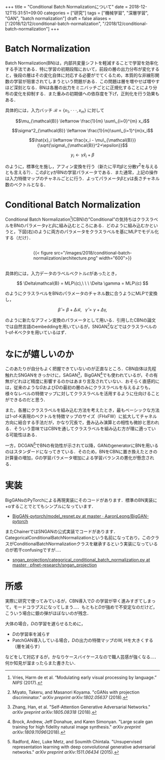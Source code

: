 +++
title = "Conditional Batch Normalizationについて"
date = 2018-12-12T15:31:51+09:00
categories = ["研究"]
tags = ["機械学習", "深層学習", "GAN", "batch normalization"]
draft = false
aliases = ["/2018/12/12/conditional-batch-normalization", "/2018/12/conditional-batch-normalization"]
+++

# Batch Normalization

Batch Normalization(BN)は，内部共変量シフトを軽減することで学習を効率化する手法である．特に学習の初期段階において，前段の層の出力分布が変化すると，後段の層はその変化自体に対応する必要がでてくるため，本質的な非線形関数の学習が阻害されてしまうという問題がある．この問題は層を増やせば増やすほど深刻となる．BNは各層の出力をミニバッチごとに正規化することにより分布の変化を抑制する．また重みの初期値への依存度を下げ，正則化を行う効果もある．



具体的には，入力バッチ $\mathcal{B}= \{x_1,\cdot\cdot\cdot,x_m \}$ に対して


$$\mu_{\mathcal{B}} \leftarrow \frac{1}{m} \sum\_{i=0}^{m} x_i$$

$$\sigma^2_{\mathcal{B}} \leftarrow \frac{1}{m}\sum\_{i=1}^{m}x_i$$

$$\hat{x}_i \leftarrow \frac{x_i - \mu\_{\mathcal{B}}}{\sqrt{\sigma\_{\mathcal{B}}^2+\epsilon}}$$

$$y_i \leftarrow \gamma\hat{x}_i + \beta$$


のように，標準化を施し，アフィン変換を行う（新たに平均$\beta$と分散$\gamma^2$を与えるとも言える?）．この$\beta$と$\gamma$がBNの学習パラメータである．また通常，上記の操作は入力特徴マップのチャネルごとに行う．よってパラメータ$\beta$と$\gamma$は長さチャネル数のベクトルとなる．



# Conditional Batch Normalization

Conditional Batch Normalization[^cbn]\(CBN)の”Conditional”の気持ちはクラスラベルをBNのパラメータ$\gamma$と$\beta$に組み込むところにある．どのように組み込むかというと，下図(右)のように両方のパラメータをクラスラベルを基にMLPでモデル化する（だけ）．


<br>
<center>
{{< figure src="/images/2018/conditional-batch-normalization/architecture.png" width="600">}}
</center>
<br>


具体的には，入力データのラベルベクトル$c$があったとき，

$$ \Delta\mathcal{B} = MLP\(c),\ \ \ \Delta \gamma = MLP\(c) $$

のようにクラスラベルをBNのパラメータのチャネル数に合うようにMLPで変換し，

$$ \hat{\beta} = \beta + \Delta\mathcal{B},\ \ \ \hat{\gamma} = \gamma + \Delta\mathcal{\gamma},$$

のように新たなアフィン変換のパラメータとして用いる．引用したCBNの論文では自然言語のembeddingを用いているが，SNGAN[^sngan]などではクラスラベルの1-of-Kベクタを用いているはず．



# なにが嬉しいのか

このあたりが自分もよく把握できていないのが正直なところ．CBN自体は先程触れたSNGANをきっかけに，SAGAN[^sagan]，BigGAN[^biggan]でも使われているが，その有無がどれほど精度に影響するのかはあまり言及されていない．おそらく直感的には，従来のような$G$および$D$の最初の層のみにクラスラベルを与えるよりも，様々なレベルの特徴マップに対してクラスラベルを活用するように仕向けることができるのだと思う．

また，各層にクラスラベルを組み込む方法を考えたとき，最もベーシックな方法は1-of-K表現のベクトルを特徴マップのサイズ（FHxFW）に拡大してチャネル方向に結合する手法だが，かなり冗長で，畳み込み演算との相性も微妙と思われる．そういう意味ではCBNを通してクラスラベルを組み込む方が理に適っている可能性はある．

一方，DCGAN[^dcgan]でBNの有効性が示されて以降，GANのgeneratorにBNを用いるのはスタンダードになってきている．そのため，BNをCBNに置き換えたときの計算量の増加，$G$の学習パラメータ増加による学習バランスの悪化が懸念される．

# 実装

BigGANsのPyTorchによる再現実装にそのコードがあります．標準のBN実装に+αすることでとてもシンプルになっています．

- [BigGAN-pytorch/model_resnet.py at master · AaronLeong/BigGAN-pytorch](https://github.com/AaronLeong/BigGAN-pytorch/blob/4cbad24f7b49bf55f2b1b6aa8451b2db495b707c/model_resnet.py#L123)

またChainerではSNGANの公式実装でコードがあります．CategoricalConditionalBatchNormalizationという名前になっており，このクラスがConditionalBatchNormalizationクラスを継承するという実装になっているのが若干confusingですが…．

- [sngan_projection/categorical_conditional_batch_normalization.py at master · pfnet-research/sngan_projection](https://github.com/pfnet-research/sngan_projection/blob/e84b1a5f604de5fec268f37c3f26478e80b7f475/source/links/categorical_conditional_batch_normalization.py#L16)


# 所感

実際に研究で使ってみているが，CBN導入で$D$ の学習が早く進みすぎてしまって，モードコラプスになってしまう…．もともと$D$が強めで不安定なのだけど，こういう場合に銀の弾がほぼないのが残念．

大体の場合，$D$の学習を遅らせるために，

- $D$の学習率を減らす
- PatchGAN導入している場合，$D$の出力の特徴マップのW, Hを大きくする（層を減らす）

などをして対応するが，かなりケースバイケースなので職人芸感が強くなる…．何か知見が溜まったらまた書きたい．


[^cbn]: Vries, Harm de et al. “Modulating early visual processing by language.” *NIPS* (2017).
[^sngan]: Miyato, Takeru, and Masanori Koyama. "cGANs with projection discriminator." *arXiv preprint arXiv:1802.05637* (2018).
[^sagan]: Zhang, Han, et al. "Self-Attention Generative Adversarial Networks." *arXiv preprint arXiv:1805.08318* (2018).
[^biggan]: Brock, Andrew, Jeff Donahue, and Karen Simonyan. "Large scale gan training for high fidelity natural image synthesis." *arXiv preprint arXiv:1809.11096*(2018).
[^dcgan]: Radford, Alec, Luke Metz, and Soumith Chintala. "Unsupervised representation learning with deep convolutional generative adversarial networks." *arXiv preprint arXiv:1511.06434* (2015).
